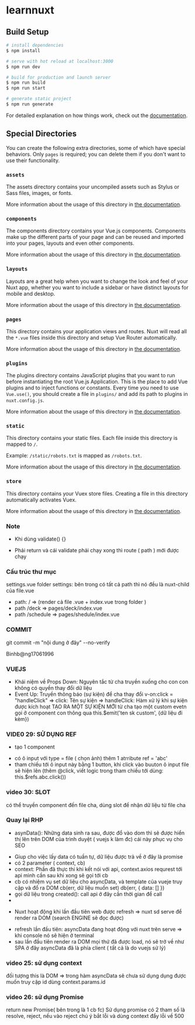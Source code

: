 # learnnuxt

## Build Setup

```bash
# install dependencies
$ npm install

# serve with hot reload at localhost:3000
$ npm run dev

# build for production and launch server
$ npm run build
$ npm run start

# generate static project
$ npm run generate
```

For detailed explanation on how things work, check out the [documentation](https://nuxtjs.org).

## Special Directories

You can create the following extra directories, some of which have special behaviors. Only `pages` is required; you can delete them if you don't want to use their functionality.

### `assets`

The assets directory contains your uncompiled assets such as Stylus or Sass files, images, or fonts.

More information about the usage of this directory in [the documentation](https://nuxtjs.org/docs/2.x/directory-structure/assets).

### `components`

The components directory contains your Vue.js components. Components make up the different parts of your page and can be reused and imported into your pages, layouts and even other components.

More information about the usage of this directory in [the documentation](https://nuxtjs.org/docs/2.x/directory-structure/components).

### `layouts`

Layouts are a great help when you want to change the look and feel of your Nuxt app, whether you want to include a sidebar or have distinct layouts for mobile and desktop.

More information about the usage of this directory in [the documentation](https://nuxtjs.org/docs/2.x/directory-structure/layouts).

### `pages`

This directory contains your application views and routes. Nuxt will read all the `*.vue` files inside this directory and setup Vue Router automatically.

More information about the usage of this directory in [the documentation](https://nuxtjs.org/docs/2.x/get-started/routing).

### `plugins`

The plugins directory contains JavaScript plugins that you want to run before instantiating the root Vue.js Application. This is the place to add Vue plugins and to inject functions or constants. Every time you need to use `Vue.use()`, you should create a file in `plugins/` and add its path to plugins in `nuxt.config.js`.

More information about the usage of this directory in [the documentation](https://nuxtjs.org/docs/2.x/directory-structure/plugins).

### `static`

This directory contains your static files. Each file inside this directory is mapped to `/`.

Example: `/static/robots.txt` is mapped as `/robots.txt`.

More information about the usage of this directory in [the documentation](https://nuxtjs.org/docs/2.x/directory-structure/static).

### `store`

This directory contains your Vuex store files. Creating a file in this directory automatically activates Vuex.

More information about the usage of this directory in [the documentation](https://nuxtjs.org/docs/2.x/directory-structure/store).


### Note
- Khi dùng validate() {}
+ Phải return và cái validate phải chạy xong thì route ( path ) mới được chạy

### Cấu trúc thư mục
settings.vue
folder settings: bên trong có tất cả path thì nó đều là nuxt-child của file.vue
 + path: / => (render cả file .vue + index.vue trong folder )
 + path /deck => pages/deck/index.vue
 + path /schedule => pages/shedule/index.vue

 ### COMMIT 
 git commit -m "nội dung ở đây"  --no-verify

 Binhb@ng17061996

 ### VUEJS
 - Khái niệm về Props Down: Nguyên tắc từ cha truyền xuống cho con con không có quyền thay đổi dữ liệu
 - Event Up: Truyền thông báo (sự kiện) để cha thay đổi
 v-on:click = "handleClick"
 => click: Tên sự kiện
 => handleClick: Hàm xử lý khi sự kiện được kích hoạt
 TẠO RA MỘT SỰ KIỆN MỚI 
 từ cha tạo một custom evetn gọi ở component con thông qua
 this.$emit('ten sk custom', {dữ liệu đi kèm})


### VIDE0 29: SỬ DỤNG REF
- tạo 1 component
+ có ô input với type = file ( chọn ảnh) thêm 1 atrribute ref = 'abc'
+ tham chiếu tới ô input này bằng 1 button, khi click vào buuton ô input file sẽ hiện lên (thêm @click, viết logic trong tham chiếu tới dùng: this.$refs.abc.click())

### video 30: SLOT
có thể truyền component đến file cha, dùng slot để nhận dữ liệu từ file cha <slot></slot> 

### Quay lại RHP 
- asynData(): Những data sinh ra sau, được đổ vào dom thì sẽ được hiển thị lên trên DOM của trình duyệt ( vuejs k làm đc) cái này phục vụ cho SEO
+ Giup cho việc lấy data có tuần tự, dữ liệu được trả về ở đây là promise
+ có 2 parameter ( context, cb)
+ context: Phần đã thực thi khi kết nói với api, context.axios requrest tới api mình cần sau khi xong sẽ gọi tới cb
+ cb có nhiệm vụ set dữ liệu cho asyncData, và template của vueje truy cập và đổ ra DOM
cb(err, dữ liệu muốn set)   db(err, {
    data: []
})
+ gọi dữ liệu trong created(): call api ở đây cần thời gian để call
+ 
- Nuxt hoạt động khi lần đầu tiên web được refresh => nuxt sd serve để render ra DOM (search ENGINE sẽ đọc được) 
+ refresh lần đầu tiên: asyncData đang hoạt động với nuxt trên serve => khi console nó sẽ hiện ở terminal
+ sau lần đầu tiên render ra DOM mọi thứ đã được load, nó sẽ trở về như SPA ở đây asyncData đã là phía client ( tất cả là do vuejs sử lý)

### video 25: sử dụng context
đối tượng this là DOM => trong hàm asyncData sẽ chưa sử dụng dụng được
muốn truy cập id dùng context.params.id 

### video 26: sử dụng Promise
return new Promise( bên trong là 1 cb fc)
Sử dụng promise có 2 tham số là resolve, reject, nếu vào reject chú ý bắt lỗi và dùng context đẩy lỗi về 500